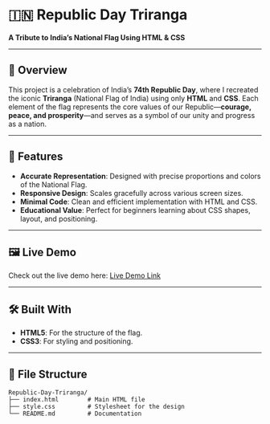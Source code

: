 # 🇮🇳 Republic Day Triranga  

**A Tribute to India’s National Flag Using HTML & CSS**  

---

## 🌟 Overview  

This project is a celebration of India’s **74th Republic Day**, where I recreated the iconic **Triranga** (National Flag of India) using only **HTML** and **CSS**. Each element of the flag represents the core values of our Republic—**courage, peace, and prosperity**—and serves as a symbol of our unity and progress as a nation.  

---

## 🎨 Features  

- **Accurate Representation**: Designed with precise proportions and colors of the National Flag.  
- **Responsive Design**: Scales gracefully across various screen sizes.  
- **Minimal Code**: Clean and efficient implementation with HTML and CSS.  
- **Educational Value**: Perfect for beginners learning about CSS shapes, layout, and positioning.  

---

## 🖼️ Live Demo  

Check out the live demo here: [Live Demo Link](#)  

---

## 🛠️ Built With  

- **HTML5**: For the structure of the flag.  
- **CSS3**: For styling and positioning.  

---

## 📁 File Structure  

```plaintext
Republic-Day-Triranga/
├── index.html        # Main HTML file
├── style.css         # Stylesheet for the design
└── README.md         # Documentation
 

